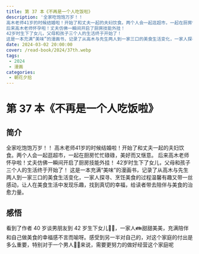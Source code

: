 ```yaml
---
title: 第 37 本《不再是一个人吃饭啦》
description: '全家吃饱饱万岁！！
高木老师41岁的时候结婚啦！开始了和丈夫一起的夫妇饮食。两个人会一起逛超市，一起在厨房忙忙碌碌，美好而又惬意。
后来高木老师怀孕啦！丈夫仿佛一瞬间开启了厨房技能外挂！
42岁时生下了女儿，父母和孩子三个人的生活终于开始了！
这是一本充满“美味”的漫画书，记录了从高木与先生两人到一家三口的美食生活变化，一家人探寻、烹饪美食的过程温馨有趣又带一丝感动，让人在美食生活中发现乐趣，找到真切的幸福，给读者带去陪伴与美食的治愈力量。'
date: 2024-03-02 20:00:00
cover: /read-book/2024/37th.webp
tags:
 - 2024
 - 漫画
categories:
 - 朝花夕拾
---
```


# 第 37 本《不再是一个人吃饭啦》

## 简介
全家吃饱饱万岁！！
高木老师41岁的时候结婚啦！开始了和丈夫一起的夫妇饮食。两个人会一起逛超市，一起在厨房忙忙碌碌，美好而又惬意。
后来高木老师怀孕啦！丈夫仿佛一瞬间开启了厨房技能外挂！
42岁时生下了女儿，父母和孩子三个人的生活终于开始了！
这是一本充满“美味”的漫画书，记录了从高木与先生两人到一家三口的美食生活变化，一家人探寻、烹饪美食的过程温馨有趣又带一丝感动，让人在美食生活中发现乐趣，找到真切的幸福，给读者带去陪伴与美食的治愈力量。

## 感悟
看到了作者 40 岁谈男朋友到 42 岁生下女儿👧🏻，一家人👪甜甜美美，充满陪伴和自己做美食的幸福感不言而喻呀。感受到另一半对自己的，对这个家庭的付出是多么重要，特别对于一个男人👨🏻来说，需要更努力的做好经营这个家庭呢
